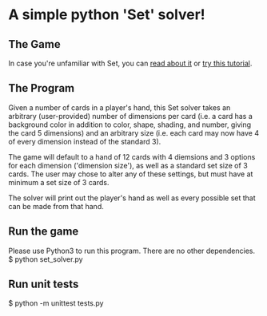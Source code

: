 # A simple python 'Set' solver!

## The Game
In case you're unfamiliar with Set, you can [read about it](https://en.wikipedia.org/wiki/Set_(game)) or [try this tutorial](http://www.setgame.com/sites/default/files/tutorials/tutorial/SetTutorial.swf).

## The Program
Given a number of cards in a player's hand, this Set solver takes an arbitrary (user-provided) number of dimensions per card (i.e. a card has a background color in addition to color, shape, shading, and number, giving the card 5 dimensions) and an arbitrary size (i.e. each card may now have 4 of every dimension instead of the standard 3).

The game will default to a hand of 12 cards with 4 diemsions and 3 options for each dimension ('dimension size'), as well as a standard set size of 3 cards. The user may chose to alter any of these settings, but must have at minimum a set size of 3 cards.

The solver will print out the player's hand as well as every possible set that can be made from that hand.

## Run the game
Please use Python3 to run this program. There are no other dependencies.
$ python set_solver.py

## Run unit tests
$ python -m unittest tests.py
